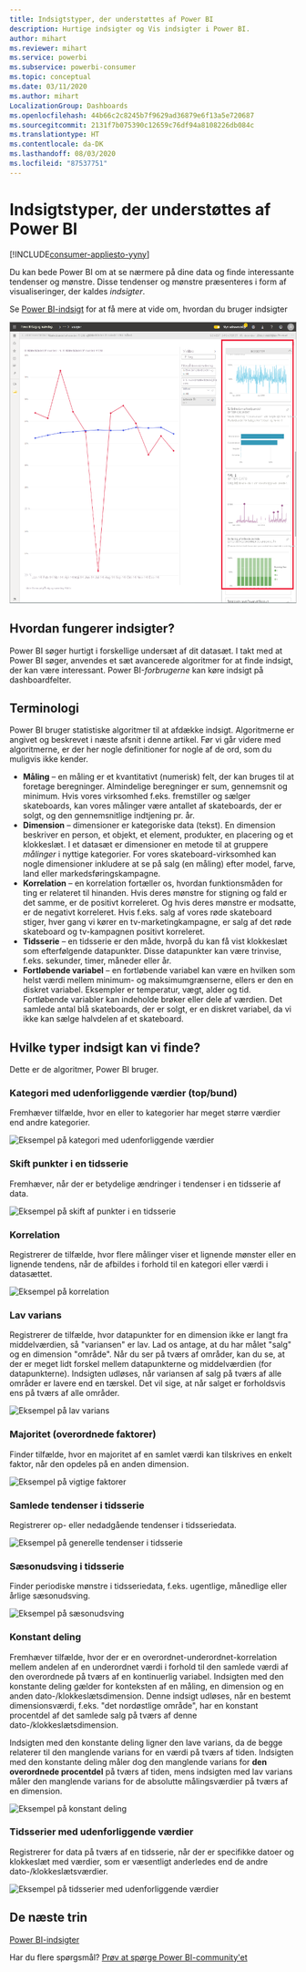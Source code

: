 ```yaml
---
title: Indsigtstyper, der understøttes af Power BI
description: Hurtige indsigter og Vis indsigter i Power BI.
author: mihart
ms.reviewer: mihart
ms.service: powerbi
ms.subservice: powerbi-consumer
ms.topic: conceptual
ms.date: 03/11/2020
ms.author: mihart
LocalizationGroup: Dashboards
ms.openlocfilehash: 44b66c2c8245b7f9629ad36879e6f13a5e720687
ms.sourcegitcommit: 2131f7b075390c12659c76df94a8108226db084c
ms.translationtype: HT
ms.contentlocale: da-DK
ms.lasthandoff: 08/03/2020
ms.locfileid: "87537751"
---
```

# <a name="types-of-insights-supported-by-power-bi"></a>Indsigtstyper, der understøttes af Power BI

[!INCLUDE[consumer-appliesto-yyny](../includes/consumer-appliesto-yyny.md)]

Du kan bede Power BI om at se nærmere på dine data og finde interessante tendenser og mønstre. Disse tendenser og mønstre præsenteres i form af visualiseringer, der kaldes *indsigter*. 

Se [Power BI-indsigt](end-user-insights.md) for at få mere at vide om, hvordan du bruger indsigter

![et sæt indsigter](media/end-user-insight-types/power-bi-insight.png)

## <a name="how-does-insights-work"></a>Hvordan fungerer indsigter?
Power BI søger hurtigt i forskellige undersæt af dit datasæt. I takt med at Power BI søger, anvendes et sæt avancerede algoritmer for at finde indsigt, der kan være interessant. Power BI-*forbrugerne* kan køre indsigt på dashboardfelter.

## <a name="some-terminology"></a>Terminologi
Power BI bruger statistiske algoritmer til at afdække indsigt. Algoritmerne er angivet og beskrevet i næste afsnit i denne artikel. Før vi går videre med algoritmerne, er der her nogle definitioner for nogle af de ord, som du muligvis ikke kender. 

* **Måling** – en måling er et kvantitativt (numerisk) felt, der kan bruges til at foretage beregninger. Almindelige beregninger er sum, gennemsnit og minimum. Hvis vores virksomhed f.eks. fremstiller og sælger skateboards, kan vores målinger være antallet af skateboards, der er solgt, og den gennemsnitlige indtjening pr. år.  
* **Dimension** – dimensioner er kategoriske data (tekst). En dimension beskriver en person, et objekt, et element, produkter, en placering og et klokkeslæt. I et datasæt er dimensioner en metode til at gruppere *målinger* i nyttige kategorier. For vores skateboard-virksomhed kan nogle dimensioner inkludere at se på salg (en måling) efter model, farve, land eller markedsføringskampagne.   
* **Korrelation** – en korrelation fortæller os, hvordan funktionsmåden for ting er relateret til hinanden.  Hvis deres mønstre for stigning og fald er det samme, er de positivt korreleret. Og hvis deres mønstre er modsatte, er de negativt korreleret. Hvis f.eks. salg af vores røde skateboard stiger, hver gang vi kører en tv-marketingkampagne, er salg af det røde skateboard og tv-kampagnen positivt korreleret.
* **Tidsserie** – en tidsserie er den måde, hvorpå du kan få vist klokkeslæt som efterfølgende datapunkter. Disse datapunkter kan være trinvise, f.eks. sekunder, timer, måneder eller år.  
* **Fortløbende variabel** – en fortløbende variabel kan være en hvilken som helst værdi mellem minimum- og maksimumgrænserne, ellers er den en diskret variabel. Eksempler er temperatur, vægt, alder og tid. Fortløbende variabler kan indeholde brøker eller dele af værdien. Det samlede antal blå skateboards, der er solgt, er en diskret variabel, da vi ikke kan sælge halvdelen af et skateboard.  

## <a name="what-types-of-insights-can-you-find"></a>Hvilke typer indsigt kan vi finde?
Dette er de algoritmer, Power BI bruger. 

### <a name="category-outliers-topbottom"></a>Kategori med udenforliggende værdier (top/bund)
Fremhæver tilfælde, hvor en eller to kategorier har meget større værdier end andre kategorier.  

![Eksempel på kategori med udenforliggende værdier](./media/end-user-insight-types/pbi-auto-insight-types-category-outliers.png)

### <a name="change-points-in-a-time-series"></a>Skift punkter i en tidsserie
Fremhæver, når der er betydelige ændringer i tendenser i en tidsserie af data.

![Eksempel på skift af punkter i en tidsserie](./media/end-user-insight-types/pbi-auto-insight-types-changepoint.png)

### <a name="correlation"></a>Korrelation
Registrerer de tilfælde, hvor flere målinger viser et lignende mønster eller en lignende tendens, når de afbildes i forhold til en kategori eller værdi i datasættet.

![Eksempel på korrelation](./media/end-user-insight-types/pbi-auto-insight-types-correlation.png)

### <a name="low-variance"></a>Lav varians
Registrerer de tilfælde, hvor datapunkter for en dimension ikke er langt fra middelværdien, så "variansen" er lav. Lad os antage, at du har målet "salg" og en dimension "område". Når du ser på tværs af områder, kan du se, at der er meget lidt forskel mellem datapunkterne og middelværdien (for datapunkterne). Indsigten udløses, når variansen af salg på tværs af alle områder er lavere end en tærskel. Det vil sige, at når salget er forholdsvis ens på tværs af alle områder.

![Eksempel på lav varians](./media/end-user-insight-types/power-bi-low-variance.png)

### <a name="majority-major-factors"></a>Majoritet (overordnede faktorer)
Finder tilfælde, hvor en majoritet af en samlet værdi kan tilskrives en enkelt faktor, når den opdeles på en anden dimension.  

![Eksempel på vigtige faktorer](./media/end-user-insight-types/pbi-auto-insight-types-majority.png)

### <a name="overall-trends-in-time-series"></a>Samlede tendenser i tidsserie
Registrerer op- eller nedadgående tendenser i tidsseriedata.

![Eksempel på generelle tendenser i tidsserie](./media/end-user-insight-types/pbi-auto-insight-types-trend.png)

### <a name="seasonality-in-time-series"></a>Sæsonudsving i tidsserie
Finder periodiske mønstre i tidsseriedata, f.eks. ugentlige, månedlige eller årlige sæsonudsving.

![Eksempel på sæsonudsving](./media/end-user-insight-types/pbi-auto-insight-types-seasonality-new.png)

### <a name="steady-share"></a>Konstant deling
Fremhæver tilfælde, hvor der er en overordnet-underordnet-korrelation mellem andelen af en underordnet værdi i forhold til den samlede værdi af den overordnede på tværs af en kontinuerlig variabel. Indsigten med den konstante deling gælder for konteksten af en måling, en dimension og en anden dato-/klokkeslætsdimension. Denne indsigt udløses, når en bestemt dimensionsværdi, f.eks. "det nordøstlige område", har en konstant procentdel af det samlede salg på tværs af denne dato-/klokkeslætsdimension.

Indsigten med den konstante deling ligner den lave varians, da de begge relaterer til den manglende varians for en værdi på tværs af tiden. Indsigten med den konstante deling måler dog den manglende varians for **den overordnede procentdel** på tværs af tiden, mens indsigten med lav varians måler den manglende varians for de absolutte målingsværdier på tværs af en dimension.

![Eksempel på konstant deling](./media/end-user-insight-types/pbi-auto-insight-types-steadyshare.png)

### <a name="time-series-outliers"></a>Tidsserier med udenforliggende værdier
Registrerer for data på tværs af en tidsserie, når der er specifikke datoer og klokkeslæt med værdier, som er væsentligt anderledes end de andre dato-/klokkeslætsværdier.

![Eksempel på tidsserier med udenforliggende værdier](./media/end-user-insight-types/pbi-auto-insight-types-time-series-outliers.png)

## <a name="next-steps"></a>De næste trin
[Power BI-indsigter](end-user-insights.md)

Har du flere spørgsmål? [Prøv at spørge Power BI-community'et](https://community.powerbi.com/)

